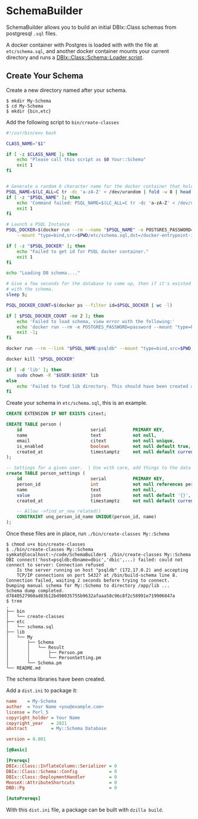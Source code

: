# SchemaBuilder

SchemaBuilder allows you to build an initial DBIx::Class schemas from postgresql `.sql` files.

A docker container with Postgres is loaded with with the file at `etc/schema.sql`, and another docker container mounts your current directory and runs a [DBIx::Class::Schema::Loader script](https://metacpan.org/pod/DBIx::Class::Schema::Loader).

## Create Your Schema

Create a new directory named after your schema.

```
$ mkdir My-Schema
$ cd My-Schema
$ mkdir {bin,etc}
```

Add the following script to `bin/create-classes`

```bash
#!/usr/bin/env bash

CLASS_NAME="$1"

if [ -z $CLASS_NAME ]; then
    echo "Please call this script as $0 Your::Schema"
    exit 1
fi


# Generate a random 8 character name for the docker container that holds the PSQL database.
PSQL_NAME=$(LC_ALL=C tr -dc 'a-zA-Z' < /dev/urandom | fold -w 8 | head -n 1)
if [ -z "$PSQL_NAME" ]; then
    echo 'Command failed: PSQL_NAME=$(LC_ALL=C tr -dc 'a-zA-Z' < /dev/urandom | fold -w 8 | head -n 1)'
    exit 1
fi

# Launch a PSQL Instance
PSQL_DOCKER=$(docker run --rm --name "$PSQL_NAME" -e POSTGRES_PASSWORD=dbic -e POSTGRES_USER=dbic -e POSTGRES_DB=dbic -d \
    --mount "type=bind,src=$PWD/etc/schema.sql,dst=/docker-entrypoint-initdb.d/schema.sql" postgres:15)

if [ -z "$PSQL_DOCKER" ]; then
	echo "Failed to get id for PSQL docker container."
	exit 1
fi

echo "Loading DB schema...."

# Give a few seconds for the database to come up, then if it's existed there is likely an issue
# with the schema.
sleep 5;

PSQL_DOCKER_COUNT=$(docker ps --filter id=$PSQL_DOCKER | wc -l)

if [ $PSQL_DOCKER_COUNT -ne 2 ]; then
    echo 'Failed to load schema, view error with the following:'
    echo 'docker run --rm -e POSTGRES_PASSWORD=password --mount "type=bind,src=$PWD/etc/schema.sql,dst=/docker-entrypoint-initdb.d/schema.sql" postgres:15'
    exit -1;
fi

docker run --rm --link "$PSQL_NAME:psqldb" --mount "type=bind,src=$PWD,dst=/app" symkat/schema_builder:4 /bin/build-schema "$CLASS_NAME"

docker kill "$PSQL_DOCKER"

if [ -d 'lib' ]; then 
    sudo chown -R "$USER:$USER" lib
else 
    echo 'Failed to find lib directory. This should have been created automatically.'
fi
```

Create your schema in `etc/schema.sql`, this is an example.

```sql
CREATE EXTENSION IF NOT EXISTS citext;

CREATE TABLE person (
    id                          serial          PRIMARY KEY,
    name                        text            not null,
    email                       citext          not null unique,
    is_enabled                  boolean         not null default true,
    created_at                  timestamptz     not null default current_timestamp
);

-- Settings for a given user.  | Use with care, add things to the data model when you should.
create TABLE person_settings (
    id                          serial          PRIMARY KEY,
    person_id                   int             not null references person(id),
    name                        text            not null,
    value                       json            not null default '{}',
    created_at                  timestamptz     not null default current_timestamp,

    -- Allow ->find_or_new_related()
    CONSTRAINT unq_person_id_name UNIQUE(person_id, name)
);
```

Once these files are in place, run `./bin/create-classes My::Schema`

```
$ chmod u+x bin/create-classes
$ ./bin/create-classes My::Schema
symkat@localhost:~/code/SchemaBuilder$ ./bin/create-classes My::Schema
DBI connect('host=psqldb;dbname=dbic','dbic',...) failed: could not connect to server: Connection refused
	Is the server running on host "psqldb" (172.17.0.2) and accepting
	TCP/IP connections on port 5432? at /bin/build-schema line 8.
Connection failed, waiting 2 seconds before trying to connect.
Dumping manual schema for My::Schema to directory /app/lib ...
Schema dump completed.
d7840527960ad83b12bd98035755b9632afaaa58c96c8f2c58991e719906847a
$ tree
.
├── bin
│   └── create-classes
├── etc
│   └── schema.sql
├── lib
│   └── My
│       ├── Schema
│       │   └── Result
│       │       ├── Person.pm
│       │       └── PersonSetting.pm
│       └── Schema.pm
└── README.md
```

The schema libraries have been created.

Add a `dist.ini` to package it:

```ini
name    = My-Schema
author  = Your Name <you@example.com>
license = Perl_5
copyright_holder = Your Name
copyright_year   = 2021
abstract         = My::Schema Database

version = 0.001

[@Basic]

[Prereqs]
DBIx::Class::InflateColumn::Serializer = 0
DBIx::Class::Schema::Config            = 0
DBIx::Class::DeploymentHandler         = 0
MooseX::AttributeShortcuts             = 0
DBD::Pg                                = 0

[AutoPrereqs]
```

With this `dist.ini` file, a package can be built with `dzilla build`.
